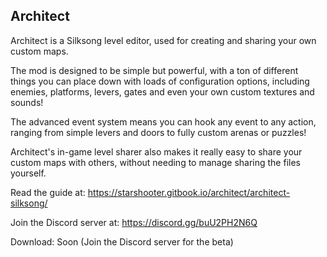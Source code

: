 ## Architect

Architect is a Silksong level editor, used for creating and sharing your own custom maps.

The mod is designed to be simple but powerful, with a ton of different things you can place down with loads of configuration options, including enemies, platforms, levers, gates and even your own custom textures and sounds!

The advanced event system means you can hook any event to any action, ranging from simple levers and doors to fully custom arenas or puzzles!

Architect's in-game level sharer also makes it really easy to share your custom maps with others, without needing to manage sharing the files yourself.

Read the guide at: https://starshooter.gitbook.io/architect/architect-silksong/

Join the Discord server at: https://discord.gg/buU2PH2N6Q

Download: Soon (Join the Discord server for the beta)
